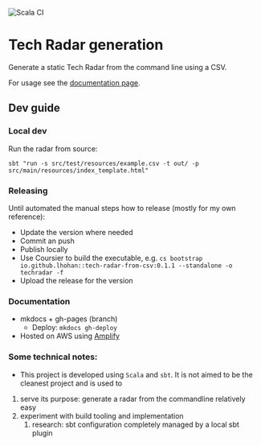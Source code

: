 ![Scala CI](https://github.com/lhohan/time-tracking/workflows/Scala%20CI/badge.svg)


# Tech Radar generation

Generate a static Tech Radar from the command line using a CSV.  

For usage see the [documentation page](https://gh-pages.d29iz8jq65dy3y.amplifyapp.com/).

## Dev guide

### Local dev

Run the radar from source:

```
sbt "run -s src/test/resources/example.csv -t out/ -p src/main/resources/index_template.html"
```

### Releasing

Until automated the manual steps how to release (mostly for my own reference):

- Update the version where needed
- Commit an push
- Publish locally
- Use Coursier to build the executable, e.g. `cs bootstrap io.github.lhohan::tech-radar-from-csv:0.1.1 --standalone -o techradar -f`
- Upload the release for the version

### Documentation

- mkdocs + gh-pages (branch)
  - Deploy: `mkdocs gh-deploy`
- Hosted on AWS using [Amplify](https://us-east-2.console.aws.amazon.com/amplify/)

### Some technical notes:

- This project is developed using `Scala` and `sbt`. It is not aimed to be the cleanest project and is used to 

1. serve its purpose: generate a radar from the commandline relatively easy
2. experiment with build tooling and implementation
   1. research: sbt configuration completely managed by a local sbt plugin
   
 
